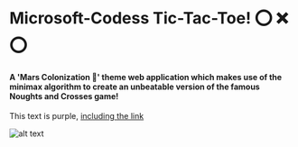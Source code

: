# Microsoft-Codess Tic-Tac-Toe! ⭕️ ❌ ⭕️  
#### A 'Mars Colonization :volcano:' theme web application which makes use of the minimax algorithm to create an unbeatable version of the famous Noughts and Crosses game!  

<div class="text-purple">
  This text is purple, <a href="#" class="text-inherit">including the link</a>
</div>

![alt text](https://github.com/Anima108/My-Codes/blob/master/src/Screenshot%20(2).png "Tic-Tac-Toe")

      

